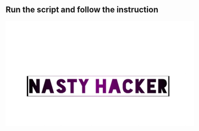 ## Run the script and follow the instruction

![](https://github.com/nu11secur1ty/Python/blob/master/Python3/EXPLOITS/CookieStealerPDF/docs/nn.jpg)
